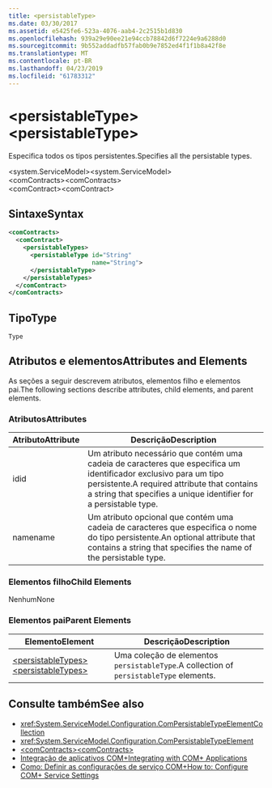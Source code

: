 ```yaml
---
title: <persistableType>
ms.date: 03/30/2017
ms.assetid: e5425fe6-523a-4076-aab4-2c2515b1d830
ms.openlocfilehash: 939a29e90ee21e94ccb78842d6f7224e9a6288d0
ms.sourcegitcommit: 9b552addadfb57fab0b9e7852ed4f1f1b8a42f8e
ms.translationtype: MT
ms.contentlocale: pt-BR
ms.lasthandoff: 04/23/2019
ms.locfileid: "61783312"
---
```

# <a name="persistabletype"></a><span data-ttu-id="fb7c7-101">\<persistableType></span><span class="sxs-lookup"><span data-stu-id="fb7c7-101">\<persistableType></span></span>
<span data-ttu-id="fb7c7-102">Especifica todos os tipos persistentes.</span><span class="sxs-lookup"><span data-stu-id="fb7c7-102">Specifies all the persistable types.</span></span>  
  
 <span data-ttu-id="fb7c7-103">\<system.ServiceModel></span><span class="sxs-lookup"><span data-stu-id="fb7c7-103">\<system.ServiceModel></span></span>  
<span data-ttu-id="fb7c7-104">\<comContracts></span><span class="sxs-lookup"><span data-stu-id="fb7c7-104">\<comContracts></span></span>  
<span data-ttu-id="fb7c7-105">\<comContract></span><span class="sxs-lookup"><span data-stu-id="fb7c7-105">\<comContract></span></span>  
  
## <a name="syntax"></a><span data-ttu-id="fb7c7-106">Sintaxe</span><span class="sxs-lookup"><span data-stu-id="fb7c7-106">Syntax</span></span>  
  
```xml  
<comContracts>
  <comContract>
    <persistableTypes>
      <persistableType id="String"
                       name="String">
      </persistableType>
    </persistableTypes>
  </comContract>
</comContracts>
```  
  
## <a name="type"></a><span data-ttu-id="fb7c7-107">Tipo</span><span class="sxs-lookup"><span data-stu-id="fb7c7-107">Type</span></span>  
 `Type`  
  
## <a name="attributes-and-elements"></a><span data-ttu-id="fb7c7-108">Atributos e elementos</span><span class="sxs-lookup"><span data-stu-id="fb7c7-108">Attributes and Elements</span></span>  
 <span data-ttu-id="fb7c7-109">As seções a seguir descrevem atributos, elementos filho e elementos pai.</span><span class="sxs-lookup"><span data-stu-id="fb7c7-109">The following sections describe attributes, child elements, and parent elements.</span></span>  
  
### <a name="attributes"></a><span data-ttu-id="fb7c7-110">Atributos</span><span class="sxs-lookup"><span data-stu-id="fb7c7-110">Attributes</span></span>  
  
|<span data-ttu-id="fb7c7-111">Atributo</span><span class="sxs-lookup"><span data-stu-id="fb7c7-111">Attribute</span></span>|<span data-ttu-id="fb7c7-112">Descrição</span><span class="sxs-lookup"><span data-stu-id="fb7c7-112">Description</span></span>|  
|---------------|-----------------|  
|<span data-ttu-id="fb7c7-113">id</span><span class="sxs-lookup"><span data-stu-id="fb7c7-113">id</span></span>|<span data-ttu-id="fb7c7-114">Um atributo necessário que contém uma cadeia de caracteres que especifica um identificador exclusivo para um tipo persistente.</span><span class="sxs-lookup"><span data-stu-id="fb7c7-114">A required attribute that contains a string that specifies a unique identifier for a persistable type.</span></span>|  
|<span data-ttu-id="fb7c7-115">name</span><span class="sxs-lookup"><span data-stu-id="fb7c7-115">name</span></span>|<span data-ttu-id="fb7c7-116">Um atributo opcional que contém uma cadeia de caracteres que especifica o nome do tipo persistente.</span><span class="sxs-lookup"><span data-stu-id="fb7c7-116">An optional attribute that contains a string that specifies the name of the persistable type.</span></span>|  
  
### <a name="child-elements"></a><span data-ttu-id="fb7c7-117">Elementos filho</span><span class="sxs-lookup"><span data-stu-id="fb7c7-117">Child Elements</span></span>  
 <span data-ttu-id="fb7c7-118">Nenhum</span><span class="sxs-lookup"><span data-stu-id="fb7c7-118">None</span></span>  
  
### <a name="parent-elements"></a><span data-ttu-id="fb7c7-119">Elementos pai</span><span class="sxs-lookup"><span data-stu-id="fb7c7-119">Parent Elements</span></span>  
  
|<span data-ttu-id="fb7c7-120">Elemento</span><span class="sxs-lookup"><span data-stu-id="fb7c7-120">Element</span></span>|<span data-ttu-id="fb7c7-121">Descrição</span><span class="sxs-lookup"><span data-stu-id="fb7c7-121">Description</span></span>|  
|-------------|-----------------|  
|[<span data-ttu-id="fb7c7-122">\<persistableTypes></span><span class="sxs-lookup"><span data-stu-id="fb7c7-122">\<persistableTypes></span></span>](../../../../../docs/framework/configure-apps/file-schema/wcf/persistabletypes.md)|<span data-ttu-id="fb7c7-123">Uma coleção de elementos `persistableType`.</span><span class="sxs-lookup"><span data-stu-id="fb7c7-123">A collection of `persistableType` elements.</span></span>|  
  
## <a name="see-also"></a><span data-ttu-id="fb7c7-124">Consulte também</span><span class="sxs-lookup"><span data-stu-id="fb7c7-124">See also</span></span>

- <xref:System.ServiceModel.Configuration.ComPersistableTypeElementCollection>
- <xref:System.ServiceModel.Configuration.ComPersistableTypeElement>
- [<span data-ttu-id="fb7c7-125">\<comContracts></span><span class="sxs-lookup"><span data-stu-id="fb7c7-125">\<comContracts></span></span>](../../../../../docs/framework/configure-apps/file-schema/wcf/comcontracts.md)
- [<span data-ttu-id="fb7c7-126">Integração de aplicativos COM+</span><span class="sxs-lookup"><span data-stu-id="fb7c7-126">Integrating with COM+ Applications</span></span>](../../../../../docs/framework/wcf/feature-details/integrating-with-com-plus-applications.md)
- [<span data-ttu-id="fb7c7-127">Como: Definir as configurações de serviço COM+</span><span class="sxs-lookup"><span data-stu-id="fb7c7-127">How to: Configure COM+ Service Settings</span></span>](../../../../../docs/framework/wcf/feature-details/how-to-configure-com-service-settings.md)
